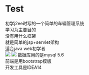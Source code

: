 # Test  
初学j2ee时写的一个简单的车辆管理系统   
学习为主要目的   
没有用什么框架   
就是简单的jsp+servlet架构  
适合java web初学者   
![](http://otjjfdfdp.bkt.clouddn.com/17-8-15/14866545.jpg)
![](http://otjjfdfdp.bkt.clouddn.com/17-8-15/98236293.jpg)
数据库用的是mysql 5.6   
前端是用bootstrap模版    
开发工具是IDEA14    
